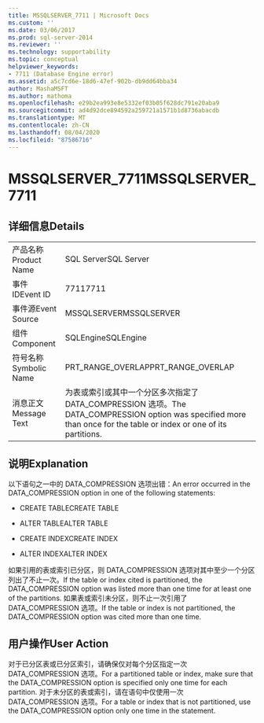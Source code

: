 ```yaml
---
title: MSSQLSERVER_7711 | Microsoft Docs
ms.custom: ''
ms.date: 03/06/2017
ms.prod: sql-server-2014
ms.reviewer: ''
ms.technology: supportability
ms.topic: conceptual
helpviewer_keywords:
- 7711 (Database Engine error)
ms.assetid: a5c7cd6e-18d6-47ef-902b-db9dd64bba34
author: MashaMSFT
ms.author: mathoma
ms.openlocfilehash: e29b2ea993e8e5332ef03b05f628dc791e20aba9
ms.sourcegitcommit: ad4d92dce894592a259721a1571b1d8736abacdb
ms.translationtype: MT
ms.contentlocale: zh-CN
ms.lasthandoff: 08/04/2020
ms.locfileid: "87586716"
---
```

# <a name="mssqlserver_7711"></a><span data-ttu-id="5e202-102">MSSQLSERVER_7711</span><span class="sxs-lookup"><span data-stu-id="5e202-102">MSSQLSERVER_7711</span></span>
    
## <a name="details"></a><span data-ttu-id="5e202-103">详细信息</span><span class="sxs-lookup"><span data-stu-id="5e202-103">Details</span></span>  
  
|||  
|-|-|  
|<span data-ttu-id="5e202-104">产品名称</span><span class="sxs-lookup"><span data-stu-id="5e202-104">Product Name</span></span>|<span data-ttu-id="5e202-105">SQL Server</span><span class="sxs-lookup"><span data-stu-id="5e202-105">SQL Server</span></span>|  
|<span data-ttu-id="5e202-106">事件 ID</span><span class="sxs-lookup"><span data-stu-id="5e202-106">Event ID</span></span>|<span data-ttu-id="5e202-107">7711</span><span class="sxs-lookup"><span data-stu-id="5e202-107">7711</span></span>|  
|<span data-ttu-id="5e202-108">事件源</span><span class="sxs-lookup"><span data-stu-id="5e202-108">Event Source</span></span>|<span data-ttu-id="5e202-109">MSSQLSERVER</span><span class="sxs-lookup"><span data-stu-id="5e202-109">MSSQLSERVER</span></span>|  
|<span data-ttu-id="5e202-110">组件</span><span class="sxs-lookup"><span data-stu-id="5e202-110">Component</span></span>|<span data-ttu-id="5e202-111">SQLEngine</span><span class="sxs-lookup"><span data-stu-id="5e202-111">SQLEngine</span></span>|  
|<span data-ttu-id="5e202-112">符号名称</span><span class="sxs-lookup"><span data-stu-id="5e202-112">Symbolic Name</span></span>|<span data-ttu-id="5e202-113">PRT_RANGE_OVERLAP</span><span class="sxs-lookup"><span data-stu-id="5e202-113">PRT_RANGE_OVERLAP</span></span>|  
|<span data-ttu-id="5e202-114">消息正文</span><span class="sxs-lookup"><span data-stu-id="5e202-114">Message Text</span></span>|<span data-ttu-id="5e202-115">为表或索引或其中一个分区多次指定了 DATA_COMPRESSION 选项。</span><span class="sxs-lookup"><span data-stu-id="5e202-115">The DATA_COMPRESSION option was specified more than once for the table or index or one of its partitions.</span></span>|  
  
## <a name="explanation"></a><span data-ttu-id="5e202-116">说明</span><span class="sxs-lookup"><span data-stu-id="5e202-116">Explanation</span></span>  
 <span data-ttu-id="5e202-117">以下语句之一中的 DATA_COMPRESSION 选项出错：</span><span class="sxs-lookup"><span data-stu-id="5e202-117">An error occurred in the DATA_COMPRESSION option in one of the following statements:</span></span>  
  
-   <span data-ttu-id="5e202-118">CREATE TABLE</span><span class="sxs-lookup"><span data-stu-id="5e202-118">CREATE TABLE</span></span>  
  
-   <span data-ttu-id="5e202-119">ALTER TABLE</span><span class="sxs-lookup"><span data-stu-id="5e202-119">ALTER TABLE</span></span>  
  
-   <span data-ttu-id="5e202-120">CREATE INDEX</span><span class="sxs-lookup"><span data-stu-id="5e202-120">CREATE INDEX</span></span>  
  
-   <span data-ttu-id="5e202-121">ALTER INDEX</span><span class="sxs-lookup"><span data-stu-id="5e202-121">ALTER INDEX</span></span>  
  
 <span data-ttu-id="5e202-122">如果引用的表或索引已分区，则 DATA_COMPRESSION 选项对其中至少一个分区列出了不止一次。</span><span class="sxs-lookup"><span data-stu-id="5e202-122">If the table or index cited is partitioned, the DATA_COMPRESSION option was listed more than one time for at least one of the partitions.</span></span> <span data-ttu-id="5e202-123">如果表或索引未分区，则不止一次引用了 DATA_COMPRESSION 选项。</span><span class="sxs-lookup"><span data-stu-id="5e202-123">If the table or index is not partitioned, the DATA_COMPRESSION option was cited more than one time.</span></span>  
  
## <a name="user-action"></a><span data-ttu-id="5e202-124">用户操作</span><span class="sxs-lookup"><span data-stu-id="5e202-124">User Action</span></span>  
 <span data-ttu-id="5e202-125">对于已分区表或已分区索引，请确保仅对每个分区指定一次 DATA_COMPRESSION 选项。</span><span class="sxs-lookup"><span data-stu-id="5e202-125">For a partitioned table or index, make sure that the DATA_COMPRESSION option is specified only one time for each partition.</span></span> <span data-ttu-id="5e202-126">对于未分区的表或索引，请在语句中仅使用一次 DATA_COMPRESSION 选项。</span><span class="sxs-lookup"><span data-stu-id="5e202-126">For a table or index that is not partitioned, use the DATA_COMPRESSION option only one time in the statement.</span></span>  
  
  
